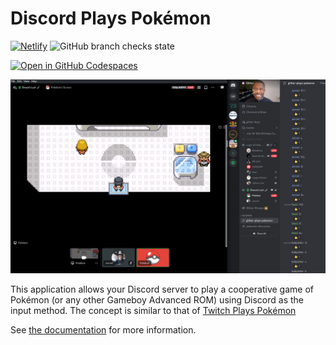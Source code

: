 # Discord Plays Pokémon

[![Netlify](https://img.shields.io/netlify/74b8286f-3e2f-4b8e-87bf-d9043c307c33?style=for-the-badge)](https://app.netlify.com/sites/discord-plays-pokemon/deploys) ![GitHub branch checks state](https://img.shields.io/github/checks-status/shepherdjerred/discord-plays-pokemon/main?style=for-the-badge)

[![Open in GitHub Codespaces](https://github.com/codespaces/badge.svg)](https://github.com/codespaces/new?hide_repo_select=true&ref=main&repo=625072124)

![A screenshot of a desktop. The window on the left shows a video stream of Pokémon Liquid Crystal produced by this application. The window on the right shows the Discord application with a user named Pokebot in a voice channel. Discord is also displaying a text channel where users can enter commands to control the Pokémon bot](docs/docs/assets/images/screenshot_all.png)

This application allows your Discord server to play a cooperative game of Pokémon (or any other Gameboy Advanced ROM) using Discord as the input method. The concept is similar to that of [Twitch Plays Pokémon](https://en.wikipedia.org/wiki/Twitch_Plays_Pok%C3%A9mon)

See [the documentation](https://discord-plays-pokemon.netlify.app/) for more information.
